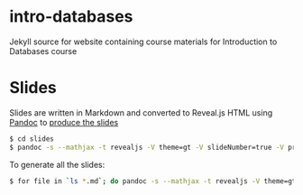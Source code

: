 # intro-databases
Jekyll source for website containing course materials for Introduction to Databases course

# Slides

Slides are written in Markdown and converted to Reveal.js HTML using [Pandoc](http://pandoc.org/) to  [produce the slides](http://pandoc.org/README.html#producing-slide-shows-with-pandoc)

```sh
$ cd slides
$ pandoc -s --mathjax -t revealjs -V theme=gt -V slideNumber=true -V progress=true -o database-concepts.html database-concepts.md

```

To generate all the slides:

```sh
$ for file in `ls *.md`; do pandoc -s --mathjax -t revealjs -V theme=gt -V slideNumber=true -V progress=true -o $(basename $file .md).html $file; done
```
